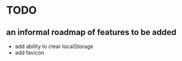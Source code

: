 # TODO
## an informal roadmap of features to be added
* add ability to clear localStorage
* add favicon